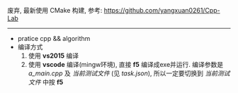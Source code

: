 废弃, 最新使用 CMake 构建, 参考: https://github.com/yangxuan0261/Cpp-Lab

---

 - pratice cpp && algorithm
 - 编译方式
   1. 使用 **vs2015** 编译
   2. 使用 **vscode** 编译(mingw环境), 直接 **f5** 编译成exe并运行. 编译参数是 *a_main.cpp* 及 *当前测试文件* (见 *task.json*), 所以一定要切换到 *当前测试文件* 中按 **f5**

